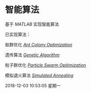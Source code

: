 # 智能算法
基于 *MATLAB* 实现智能算法

已实现算法：

蚁群优化 [*Ant Colony Optimization*](https://github.com/HouCQUPT/-2018CI-Assignment/tree/master/AntColonyOp)

遗传算法 [*Genetic Algorithm*](https://github.com/HouCQUPT/-2018CI-Assignment/tree/master/GeneticAlgorithm)

粒子群优化 [*Particle Swarm Opitimization*](https://github.com/HouCQUPT/-2018CI-Assignment/tree/master/ParticleSwarmOp)

模拟退火算法 [*Simulated Annealing*](https://github.com/HouCQUPT/-2018CI-Assignment/tree/master/SimmulatedAnnealing)

2018-12-03 10:53:05 星期一
